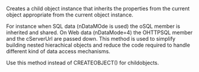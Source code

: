 ﻿Creates a child object instance that inherits the properties from the current object appropriate from the current object instance.

For instance when SQL data (nDataMOde is used) the oSQL member is inherited and shared. On Web data (nDataMode=4) the OHTTPSQL member and the cServerUrl are passed down. This method is used to simplify building nested hierachical objects and reduce the code required to handle different kind of data access mechanisms.

Use this method instead of CREATEOBJECT() for childobjects.